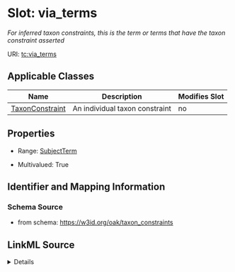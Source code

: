 

# Slot: via_terms


_For inferred taxon constraints, this is the term or terms that have the taxon constraint asserted_



URI: [tc:via_terms](https://w3id.org/linkml/taxon_constraints/via_terms)



<!-- no inheritance hierarchy -->





## Applicable Classes

| Name | Description | Modifies Slot |
| --- | --- | --- |
| [TaxonConstraint](TaxonConstraint.md) | An individual taxon constraint |  no  |







## Properties

* Range: [SubjectTerm](SubjectTerm.md)

* Multivalued: True





## Identifier and Mapping Information







### Schema Source


* from schema: https://w3id.org/oak/taxon_constraints




## LinkML Source

<details>
```yaml
name: via_terms
description: For inferred taxon constraints, this is the term or terms that have the
  taxon constraint asserted
from_schema: https://w3id.org/oak/taxon_constraints
rank: 1000
multivalued: true
alias: via_terms
owner: TaxonConstraint
domain_of:
- TaxonConstraint
range: SubjectTerm
inlined: true
inlined_as_list: true

```
</details>